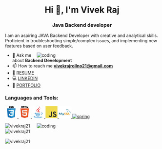 <h1 align="center">Hi 👋, I'm Vivek Raj</h1>
<h3 align="center">Java Backend developer </h3>
<p>I am an aspiring JAVA Backend Developer with creative
and analytical skills. Proficient in troubleshooting
simple/complex issues, and implementing new features
based on user feedback.</p>

<img align="right" alt="coding" width="400" src="https://mir-s3-cdn-cf.behance.net/project_modules/max_1200/cfaa1d30319595.561d8726cfa13.jpg">

- 💬 Ask me about **Backend Development**
- 📫 How to reach me **vivekrajrollno21@gmail.com**
- 📄 [RESUME](https://drive.google.com/file/d/1j1jnzgQJAaqF12-PQ4r_Hw2dYFr0BpaM/view?usp=sharing)
- 💻 [LINKEDIN](https://www.linkedin.com/in/vivek-raj-443aa814a)
- 📄 [PORTFOLIO](https://funny-paletas-9d8c80.netlify.app/)


<h3 align="left">Languages and Tools:</h3>
<p align="left"> <a href="https://www.w3schools.com/css/" target="_blank" rel="noreferrer"> <img src="https://raw.githubusercontent.com/devicons/devicon/master/icons/css3/css3-original-wordmark.svg" alt="css3" width="40" height="40"/> </a> <a href="https://www.w3.org/html/" target="_blank" rel="noreferrer"> <img src="https://raw.githubusercontent.com/devicons/devicon/master/icons/html5/html5-original-wordmark.svg" alt="html5" width="40" height="40"/> </a> <a href="https://www.java.com" target="_blank" rel="noreferrer"> <img src="https://raw.githubusercontent.com/devicons/devicon/master/icons/java/java-original.svg" alt="java" width="40" height="40"/> </a> <a href="https://developer.mozilla.org/en-US/docs/Web/JavaScript" target="_blank" rel="noreferrer"> <img src="https://raw.githubusercontent.com/devicons/devicon/master/icons/javascript/javascript-original.svg" alt="javascript" width="40" height="40"/> </a> <a href="https://www.mysql.com/" target="_blank" rel="noreferrer"> <img src="https://raw.githubusercontent.com/devicons/devicon/master/icons/mysql/mysql-original-wordmark.svg" alt="mysql" width="40" height="40"/> </a> <a href="https://spring.io/" target="_blank" rel="noreferrer"> <img src="https://www.vectorlogo.zone/logos/springio/springio-icon.svg" alt="spring" width="40" height="40"/> </a> </p>



<p><img align="left" src="https://github-readme-stats.vercel.app/api/top-langs?username=vivekraj21&show_icons=true&locale=en&layout=compact" alt="vivekraj21" /></p>
<img align="right" alt="coding" width="400" src="https://miro.medium.com/max/1000/1*MGJ4SU-OpBkfPDWksxG0jQ.jpeg">

<p>&nbsp;<img align="center" src="https://github-readme-stats.vercel.app/api?username=vivekraj21&show_icons=true&locale=en" alt="vivekraj21" /></p>

<p><img align="center" src="https://github-readme-streak-stats.herokuapp.com/?user=vivekraj21&" alt="vivekraj21" /></p>

